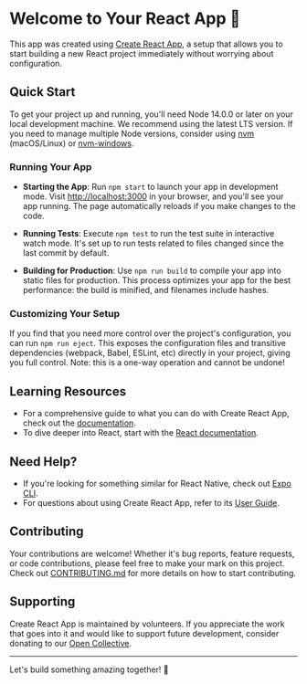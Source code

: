 # Welcome to Your React App 🚀

This app was created using [Create React App](https://github.com/facebook/create-react-app), a setup that allows you to start building a new React project immediately without worrying about configuration.

## Quick Start

To get your project up and running, you'll need Node 14.0.0 or later on your local development machine. We recommend using the latest LTS version. If you need to manage multiple Node versions, consider using [nvm](https://github.com/nvm-sh/nvm) (macOS/Linux) or [nvm-windows](https://github.com/coreybutler/nvm-windows).

### Running Your App

- **Starting the App**: Run `npm start` to launch your app in development mode. Visit [http://localhost:3000](http://localhost:3000) in your browser, and you'll see your app running. The page automatically reloads if you make changes to the code.

- **Running Tests**: Execute `npm test` to run the test suite in interactive watch mode. It's set up to run tests related to files changed since the last commit by default.

- **Building for Production**: Use `npm run build` to compile your app into static files for production. This process optimizes your app for the best performance: the build is minified, and filenames include hashes.

### Customizing Your Setup

If you find that you need more control over the project's configuration, you can run `npm run eject`. This exposes the configuration files and transitive dependencies (webpack, Babel, ESLint, etc) directly in your project, giving you full control. Note: this is a one-way operation and cannot be undone!

## Learning Resources

- For a comprehensive guide to what you can do with Create React App, check out the [documentation](https://facebook.github.io/create-react-app/docs/getting-started).
- To dive deeper into React, start with the [React documentation](https://reactjs.org/).

## Need Help?

- If you're looking for something similar for React Native, check out [Expo CLI](https://expo.io/tools#cli).
- For questions about using Create React App, refer to its [User Guide](https://create-react-app.dev/docs/getting-started).

## Contributing

Your contributions are welcome! Whether it's bug reports, feature requests, or code contributions, please feel free to make your mark on this project. Check out [CONTRIBUTING.md](https://github.com/facebook/create-react-app/blob/main/CONTRIBUTING.md) for more details on how to start contributing.

## Supporting

Create React App is maintained by volunteers. If you appreciate the work that goes into it and would like to support future development, consider donating to our [Open Collective](https://opencollective.com/create-react-app).

---

Let's build something amazing together! 🌟
